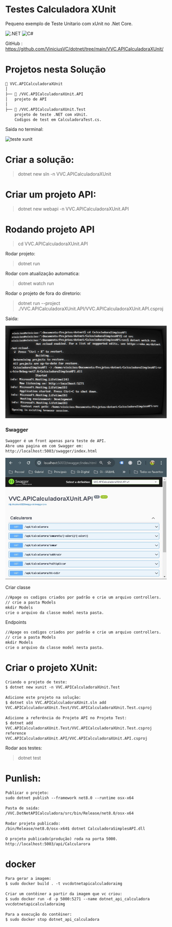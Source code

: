 # Testes Calculadora XUnit 

Pequeno exemplo de Teste Unitario com xUnit no .Net Core. 

![.NET](https://img.shields.io/badge/.NET-5C2D91?style=for-the-badge&logo=.net&logoColor=white)
![C#](https://img.shields.io/badge/c%23-%23239120.svg?style=for-the-badge&logo=csharp&logoColor=white)

GitHub : https://github.com/ViniciusVC/dotnet/tree/main/VVC.APICalculadoraXUnit/

# Projetos nesta Solução 
```
📂 VVC.APICalculadoraXUnit
│   
├── 📂 /VVC.APICalculadoraXUnit.API
│   projeto de API
│
├── 📂 /VVC.APICalculadoraXUnit.Test
    projeto de teste .NET com xUnit.
    Codigos de test em CalculadoraTest.cs.
```

Saida no terminal:

![teste xunit](Docs/Screenshotteste_xunit.png "PrtSc")

# Criar a solução:
> dotnet new sln -n VVC.APICalculadoraXUnit

# Criar um projeto API:
> dotnet new webapi -n VVC.APICalculadoraXUnit.API


# Rodando projeto API
> cd VVC.APICalculadoraXUnit.API

Rodar projeto: 
>  dotnet run

Rodar com atualização automatica:
> dotnet watch run

Rodar o projeto de fora do diretorio:
> dotnet run --project ./VVC.APICalculadoraXUnit.API/VVC.APICalculadoraXUnit.API.csproj

Saida:

![terminal API](Docs/sreenshot_terinal_dotnet.png "screenshot")


### Swagger
```
Swagger é um front apenas para teste de API.
Abre uma pagina em com Swagger em:
http://localhost:5003/swagger/index.html
```
![navegador swagger](Docs/screenshot_swagger_dotnet.jpg "screenshot")

Criar classe
```
//Apage os codigos criados por padrão e crie um arquivo controllers.
// crie a pasta Models
mkdir Models
crie o arquivo da classe model nesta pasta.

```
Endpoints
```
//Apage os codigos criados por padrão e crie um arquivo controllers.
// crie a pasta Models
mkdir Models
crie o arquivo da classe model nesta pasta.

```

# Criar o projeto XUnit:
```
Criando o projeto de teste:
$ dotnet new xunit -n VVC.APICalculadoraXUnit.Test

Adicione este projeto na solução:
$ dotnet sln VVC.APICalculadoraXUnit.sln add VVC.APICalculadoraXUnit.Test/VVC.APICalculadoraXUnit.Test.csproj

Adicione a referência do Projeto API no Projeto Test:
$ dotnet add VVC.APICalculadoraXUnit.Test/VVC.APICalculadoraXUnit.Test.csproj reference VVC.APICalculadoraXUnit.API/VVC.APICalculadoraXUnit.API.csproj
```

Rodar aos testes:
> dotnet test


# Punlish:
```
Publicar o projeto:
sudo dotnet publish --framework net8.0 --runtime osx-x64

Pasta de saida:
/VVC.DotNetAPICalculadora/src/bin/Release/net8.0/osx-x64

Rodar projeto publicado:
/bin/Release/net8.0/osx-x64$ dotnet CalculadoraSimplesAPI.dll

O projeto publicado(produção) roda na porta 5000.
http://localhost:5003/api/Calcularora
```


# docker
```
Para gerar a imagem:
$ sudo docker build . -t vvcdotnetapicalculadoraimg

Criar um contêiner a partir da imagem que vc criou:
$ sudo docker run -d -p 5000:5271 --name dotnet_api_calculadora vvcdotnetapicalculadoraimg

Para a execução do contêiner: 
$ sudo docker stop dotnet_api_calculadora
```
